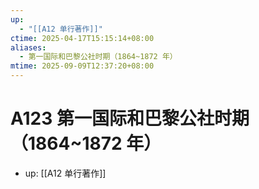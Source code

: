 ```yaml
---
up:
  - "[[A12 单行著作]]"
ctime: 2025-04-17T15:15:14+08:00
aliases:
  - 第一国际和巴黎公社时期（1864~1872 年）
mtime: 2025-09-09T12:37:20+08:00
---
```


# A123 第一国际和巴黎公社时期（1864~1872 年）

- up: [[A12 单行著作]]
